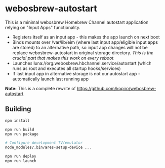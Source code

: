 webosbrew-autostart
===================

This is a minimal webosbrew Homebrew Channel autostart application relying on
"Input Apps" functionality.

* Registers itself as an input app - this makes the app launch on next boot
* Binds mounts over /var/lib/eim (where last input app/eligible input apps are
  stored) to an alternative path, so input app changes will not be replace
  webosbrew-autostart in original storage directory. *This is the crucial part
  that makes this work on every reboot.*
* Launches luna://org.webosbrew.hbchannel.service/autostart (which runs as
  root and executes all startup hooks/services)
* If last input app in alternative storage is not our autostart app -
  automatically launch last running app

**Note:** This is a complete rewrite of https://github.com/kopiro/webosbrew-autostart

Building
--------

```sh
npm install

npm run build
npm run package

# Configure development TV/emulator
node_modules/.bin/ares-setup-device ...

npm run deploy
npm run launch
```
